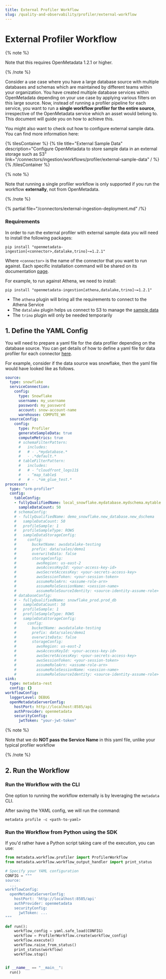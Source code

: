 ```yaml
---
title: External Profiler Workflow
slug: /quality-and-observability/profiler/external-workflow
---
```


# External Profiler Workflow

{% note %}

Note that this requires OpenMetadata 1.2.1 or higher.

{% /note %}

Consider a use case where you have a large database source with multiple databases and schemas which are maintained by 
different teams within your organization. You have created multiple database services within OpenMetadata depending on 
your use case by applying various filters on this large source. Now, instead of running a profiler pipeline for each 
service, you want to run a **single workflow profiler for the entire source**, irrespective of the OpenMetadata service which
an asset would belong to. This document will guide you on how to achieve this.

You might also want to check out how to configure external sample data. You can find more information here:

{% tilesContainer %}
{% tile
title="External Sample Data"
description="Configure OpenMetadata to store sample data in an external storage such as S3"
link="/connectors/ingestion/workflows/profiler/external-sample-data"
/ %}
{% /tilesContainer %}


{% note %}

Note that running a single profiler workflow is only supported if you run the workflow **externally**, not from OpenMetadata.

{% /note %}

{% partial file="/connectors/external-ingestion-deployment.md" /%}

### Requirements

In order to run the external profiler with external sample data you will need to install the following packages:

```commandline
pip install "openmetadata-ingestion[<connector>,datalake,trino]~=1.2.1"
```

Where `<connector>` is the name of the connector that you want to run against. Each specific installation command
will be shared on its documentation [page](/connectors/database).

For example, to run against Athena, we need to install:

```commandline
pip install "openmetadata-ingestion[athena,datalake,trino]~=1.2.1"
```

- The `athena` plugin will bring all the requirements to connect to the Athena Service
- The `datalake` plugin helps us connect to S3 to manage the [sample data](/connectors/ingestion/workflows/profiler/external-sample-data)
- The `trino` plugin will only be needed temporarily

## 1. Define the YAML Config

You will need to prepare a yaml file for the data profiler depending on the database source. 
You can get details of how to define a yaml file for data profiler for each connector [here](/connectors/database).

For example, consider if the data source was snowflake, then the yaml file would have looked like as follows.


```snowflake_external_profiler.yaml
source:
  type: snowflake
  serviceConnection:
    config:
      type: Snowflake
      username: my_username
      password: my_password
      account: snow-account-name
      warehouse: COMPUTE_WH
  sourceConfig:
    config:
      type: Profiler
      generateSampleData: true
      computeMetrics: true
      # schemaFilterPattern:
      #   includes:
      #   # - .*mydatabase.*
      #   - .*default.*
      # tableFilterPattern:
      #   includes:
      #   # - ^cloudfront_logs11$
      #   - ^map_table$
      #   # - .*om_glue_test.*
processor:
  type: "orm-profiler"
  config:
    tableConfig:
    - fullyQualifiedName: local_snowflake.mydatabase.mydschema.mytable
      sampleDataCount: 50
    # schemaConfig:
    # - fullyQualifiedName: demo_snowflake.new_database.new_dschema
    #   sampleDataCount: 50
    #   profileSample: 1
    #   profileSampleType: ROWS
    #   sampleDataStorageConfig:
    #     config:
    #       bucketName: awsdatalake-testing
    #       prefix: data/sales/demo1
    #       overwriteData: false
    #       storageConfig:
    #         awsRegion: us-east-2
    #         awsAccessKeyId: <your-access-key-id>
    #         awsSecretAccessKey: <your-secrets-access-key>
    #         awsSessionToken: <your-session-token>
    #         assumeRoleArn: <assume-role-arn>
    #         assumeRoleSessionName: <session-name>
    #         assumeRoleSourceIdentity: <source-identity-assume-role>
    # databaseConfig:
    # - fullyQualifiedName: snowflake_prod.prod_db
    #   sampleDataCount: 50
    #   profileSample: 1
    #   profileSampleType: ROWS
    #   sampleDataStorageConfig:
    #     config:
    #       bucketName: awsdatalake-testing
    #       prefix: data/sales/demo1
    #       overwriteData: false
    #       storageConfig:
    #         awsRegion: us-east-2
    #         awsAccessKeyId: <your-access-key-id>
    #         awsSecretAccessKey: <your-secrets-access-key>
    #         awsSessionToken: <your-session-token>
    #         assumeRoleArn: <assume-role-arn>
    #         assumeRoleSessionName: <session-name>
    #         assumeRoleSourceIdentity: <source-identity-assume-role>
sink:
  type: metadata-rest
  config: {}
workflowConfig:
  loggerLevel: DEBUG
  openMetadataServerConfig:
    hostPort: http://localhost:8585/api
    authProvider: openmetadata
    securityConfig:
      jwtToken: "your-jwt-token"

```

{% note %}

Note that we do **NOT pass the Service Name** in this yaml file, unlike your typical profiler workflow

{% /note %}


## 2. Run the Workflow

### Run the Workflow with the CLI

One option to running the workflow externally is by leveraging the `metadata` CLI.

After saving the YAML config, we will run the command:

```
metadata profile -c <path-to-yaml>
```

### Run the Workflow from Python using the SDK

If you'd rather have a Python script taking care of the execution, you can use:

```python
from metadata.workflow.profiler import ProfilerWorkflow
from metadata.workflow.workflow_output_handler import print_status

# Specify your YAML configuration
CONFIG = """
source:
  ...
workflowConfig:
  openMetadataServerConfig:
    hostPort: 'http://localhost:8585/api'
    authProvider: openmetadata
    securityConfig:
      jwtToken: ...
"""

def run():
    workflow_config = yaml.safe_load(CONFIG)
    workflow = ProfilerWorkflow.create(workflow_config)
    workflow.execute()
    workflow.raise_from_status()
    print_status(workflow)
    workflow.stop()


if __name__ == "__main__":
  run()
```
